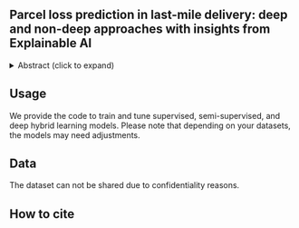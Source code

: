 ## Parcel loss prediction in last-mile delivery: deep and non-deep approaches with insights from Explainable AI

<details><summary>Abstract (click to expand)</summary>
<p>
Within the domain of e-commerce retail, an important objective is the reduction of parcel loss during the last-mile delivery phase. The ever-increasing availability of data, including product, customer, and order information, has made the application of machine learning possible for parcel loss prediction. However, a significant challenge arises from the inherent imbalance in the data, i.e., only a very low percentage of parcels are lost.  In this paper, we propose two machine learning approaches, namely, Data Balance with Supervised Learning (DBSL) and Deep Hybrid Ensemble Learning (DHEL), to accurately predict parcel loss. The practical implication of such predictions is their value in aiding e-commerce retailers in optimizing insurance-related decision-making policies.  
We conduct a comprehensive evaluation of the proposed machine learning models using one year data from Belgian shipments. The findings show that the DHEL model, which combines a feed-forward autoencoder with a random forest, achieves the highest classification performance.  Furthermore, we use the techniques from Explainable AI (XAI) to illustrate how prediction models can be used in enhancing business processes and augmenting the overall value proposition for e-commerce retailers in the last mile delivery. 

</p>
</details>

## Usage  
We provide the code to train and tune supervised, semi-supervised, and deep hybrid learning models. Please note that depending on your datasets, the models may need adjustments. 

## Data 
The dataset can not be shared due to confidentiality reasons. 

## How to cite 
